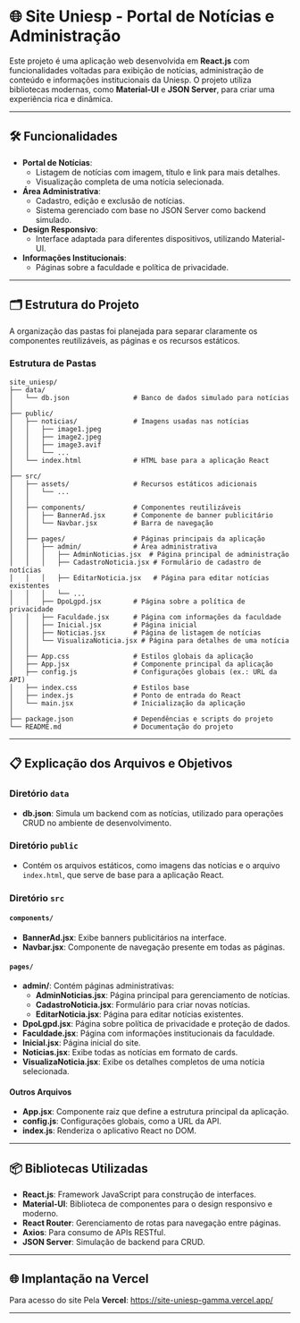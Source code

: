 # 🌐 Site Uniesp - Portal de Notícias e Administração

Este projeto é uma aplicação web desenvolvida em **React.js** com funcionalidades voltadas para exibição de notícias, administração de conteúdo e informações institucionais da Uniesp. O projeto utiliza bibliotecas modernas, como **Material-UI** e **JSON Server**, para criar uma experiência rica e dinâmica.

---

## 🛠️ Funcionalidades
- **Portal de Notícias**:
  - Listagem de notícias com imagem, título e link para mais detalhes.
  - Visualização completa de uma notícia selecionada.
- **Área Administrativa**:
  - Cadastro, edição e exclusão de notícias.
  - Sistema gerenciado com base no JSON Server como backend simulado.
- **Design Responsivo**:
  - Interface adaptada para diferentes dispositivos, utilizando Material-UI.
- **Informações Institucionais**:
  - Páginas sobre a faculdade e política de privacidade.

---

## 🗂️ Estrutura do Projeto

A organização das pastas foi planejada para separar claramente os componentes reutilizáveis, as páginas e os recursos estáticos.

### Estrutura de Pastas
```plaintext
site_uniesp/
├── data/
│   └── db.json                # Banco de dados simulado para notícias
│
├── public/
│   ├── noticias/              # Imagens usadas nas notícias
│   │   ├── image1.jpeg
│   │   ├── image2.jpeg
│   │   ├── image3.avif
│   │   └── ...
│   └── index.html             # HTML base para a aplicação React
│
├── src/
│   ├── assets/                # Recursos estáticos adicionais
│   │   └── ...
│   │
│   ├── components/            # Componentes reutilizáveis
│   │   ├── BannerAd.jsx       # Componente de banner publicitário
│   │   └── Navbar.jsx         # Barra de navegação
│   │
│   ├── pages/                 # Páginas principais da aplicação
│   │   ├── admin/             # Área administrativa
│   │   │   ├── AdminNoticias.jsx  # Página principal de administração
│   │   │   ├── CadastroNoticia.jsx # Formulário de cadastro de notícias
│   │   │   ├── EditarNoticia.jsx   # Página para editar notícias existentes
│   │   │   └── ...
│   │   ├── DpoLgpd.jsx        # Página sobre a política de privacidade
│   │   ├── Faculdade.jsx      # Página com informações da faculdade
│   │   ├── Inicial.jsx        # Página inicial
│   │   ├── Noticias.jsx       # Página de listagem de notícias
│   │   └── VisualizaNoticia.jsx # Página para detalhes de uma notícia
│   │
│   ├── App.css                # Estilos globais da aplicação
│   ├── App.jsx                # Componente principal da aplicação
│   ├── config.js              # Configurações globais (ex.: URL da API)
│   ├── index.css              # Estilos base
│   ├── index.js               # Ponto de entrada do React
│   └── main.jsx               # Inicialização da aplicação
│
├── package.json               # Dependências e scripts do projeto
└── README.md                  # Documentação do projeto
```

---

## 📋 Explicação dos Arquivos e Objetivos

### Diretório `data`
- **db.json**: Simula um backend com as notícias, utilizado para operações CRUD no ambiente de desenvolvimento.

### Diretório `public`
- Contém os arquivos estáticos, como imagens das notícias e o arquivo `index.html`, que serve de base para a aplicação React.

### Diretório `src`
#### **`components/`**
- **BannerAd.jsx**: Exibe banners publicitários na interface.
- **Navbar.jsx**: Componente de navegação presente em todas as páginas.

#### **`pages/`**
- **admin/**: Contém páginas administrativas:
  - **AdminNoticias.jsx**: Página principal para gerenciamento de notícias.
  - **CadastroNoticia.jsx**: Formulário para criar novas notícias.
  - **EditarNoticia.jsx**: Página para editar notícias existentes.
- **DpoLgpd.jsx**: Página sobre política de privacidade e proteção de dados.
- **Faculdade.jsx**: Página com informações institucionais da faculdade.
- **Inicial.jsx**: Página inicial do site.
- **Noticias.jsx**: Exibe todas as notícias em formato de cards.
- **VisualizaNoticia.jsx**: Exibe os detalhes completos de uma notícia selecionada.

#### Outros Arquivos
- **App.jsx**: Componente raiz que define a estrutura principal da aplicação.
- **config.js**: Configurações globais, como a URL da API.
- **index.js**: Renderiza o aplicativo React no DOM.

---

## 📦 Bibliotecas Utilizadas
- **React.js**: Framework JavaScript para construção de interfaces.
- **Material-UI**: Biblioteca de componentes para o design responsivo e moderno.
- **React Router**: Gerenciamento de rotas para navegação entre páginas.
- **Axios**: Para consumo de APIs RESTful.
- **JSON Server**: Simulação de backend para CRUD.

---

## 🌐 Implantação na Vercel

Para acesso do site Pela **Vercel**: https://site-uniesp-gamma.vercel.app/

---
